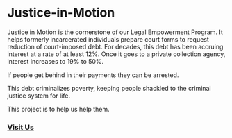 # Justice-in-Motion

<p>
  Justice in Motion is the cornerstone of our Legal Empowerment Program. It helps formerly incarcerated individuals prepare court forms to request reduction of court-imposed debt. For decades, this debt has been accruing interest at a rate of at least 12%. Once it goes to a private collection agency, interest increases to 19% to 50%.
</p>
<p>  
If people get behind in their payments they can be arrested.
</p>

<p>
  This debt criminalizes poverty, keeping people shackled to the criminal justice system for life.
</p>

<p>  
This project is to help us help them.
</p>

### [Visit Us](https://www.livingwithconviction.org/)
